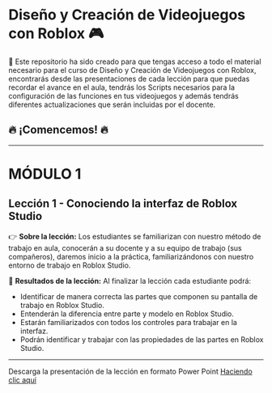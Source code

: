 # Diseño y Creación de Videojuegos con Roblox 🎮

📝 Este repositorio ha sido creado para que tengas acceso a todo el material necesario para el curso de Diseño y Creación de Videojuegos con Roblox, encontrarás desde las presentaciones de cada lección para que puedas recordar el avance en el aula, tendrás los Scripts necesarios para la configuración de las funciones en tus videojuegos y además tendrás diferentes actualizaciones que serán incluidas por el docente.

## 🔥 ¡Comencemos! 🔥

***

# MÓDULO 1
## Lección 1 - Conociendo la interfaz de Roblox Studio
👉 **Sobre la lección:** Los estudiantes se familiarizan con nuestro método de trabajo en aula, conocerán a su docente y a su equipo de trabajo (sus compañeros), daremos inicio a la práctica, familiarizándonos con nuestro entorno de trabajo en Roblox Studio.

🎯 **Resultados de la lección:** Al finalizar la lección cada estudiante podrá:
* Identificar de manera correcta las partes que componen su pantalla de trabajo en Roblox Studio.
* Entenderán la diferencia entre parte y modelo en Roblox Studio.
* Estarán familiarizados con todos los controles para trabajar en la interfaz.
* Podrán identificar y trabajar con las propiedades de las partes en Roblox Studio.

***

Descarga la presentación de la lección en formato Power Point [Haciendo clic aquí](https://docs.google.com/presentation/d/1f77IoZWJUR25_HdoRuoFyw9eksVgfMI4/edit?usp=sharing&ouid=100683193504385380042&rtpof=true&sd=true)
